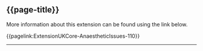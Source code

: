 ## {{page-title}}

More information about this extension can be found using the link below.

{{pagelink:ExtensionUKCore-AnaestheticIssues-110}}


---

